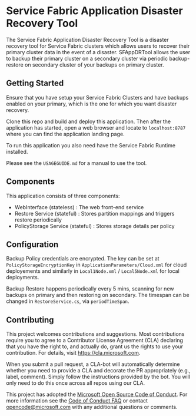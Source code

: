 
# Service Fabric Application Disaster Recovery Tool
The Service Fabric Application Disaster Recovery Tool is a disaster recovery tool for Service Fabric clusters which allows users to recover their primary cluster data in the event of a disaster. SFAppDRTool allows the user to backup their primary cluster on a secondary cluster via periodic backup-restore on secondary cluster of your backups on primary cluster.   

## Getting Started
Ensure that you have setup your Service Fabric Clusters and have backups enabled on your primary, which is the one for which you want disaster recovery.

Clone this repo and build and deploy this application. Then after the application has started, open a web browser and locate to `localhost:8787` where you can find the application landing page.

To run this application you also need have the Service Fabric Runtime installed.

Please see the `USAGEGUIDE.md` for a manual to use the tool.

## Components
This application consists of three components:
 - WebInterface (stateless) : The web front-end service
 - Restore Service (stateful) : Stores partition mappings and triggers restore periodically
 - PolicyStorage Service (stateful) : Stores storage details per policy 


## Configuration
Backup Policy credentials are encrypted. The key can be set at `PolicyStorageEncryptionKey` in `ApplicationParameters/Cloud.xml` for cloud deployements and similarly in `Local1Node.xml` / `Local5Node.xml` for local deployments. 

Backup Restore happens periodically every 5 mins, scanning for new backups on primary and then restoring on secondary. The timespan can be changed in `RestoreService.cs`, via `periodTimeSpan`.

## Contributing

This project welcomes contributions and suggestions.  Most contributions require you to agree to a
Contributor License Agreement (CLA) declaring that you have the right to, and actually do, grant us
the rights to use your contribution. For details, visit https://cla.microsoft.com.

When you submit a pull request, a CLA-bot will automatically determine whether you need to provide
a CLA and decorate the PR appropriately (e.g., label, comment). Simply follow the instructions
provided by the bot. You will only need to do this once across all repos using our CLA.

This project has adopted the [Microsoft Open Source Code of Conduct](https://opensource.microsoft.com/codeofconduct/).
For more information see the [Code of Conduct FAQ](https://opensource.microsoft.com/codeofconduct/faq/) or
contact [opencode@microsoft.com](mailto:opencode@microsoft.com) with any additional questions or comments.
